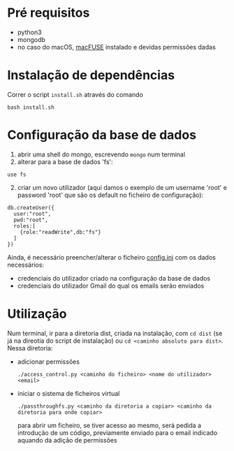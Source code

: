 # Pré requisitos

+ python3
+ mongodb
+ no caso do macOS, [macFUSE](https://osxfuse.github.io) instalado e devidas permissões dadas


# Instalação de dependências

Correr o script `install.sh` através do comando 
```
bash install.sh
```

# Configuração da base de dados

1. abrir uma shell do mongo, escrevendo `mongo` num terminal
2. alterar para a base de dados 'fs':
  ``` 
  use fs
  ```
2. criar um novo utilizador (aqui damos o exemplo de um username 'root' e password 'root' que são os default no ficheiro de configuração):
  ```
  db.createUser({
    user:"root",
    pwd:"root",
    roles:[
      {role:"readWrite",db:"fs"}
    ]
  })
  ```

Ainda, é necessário preencher/alterar o ficheiro [config.ini](config.ini) com os dados necessários:
  + credenciais do utilizador criado na configuração da base de dados
  + credenciais do utilizador Gmail do qual os emails serão enviados


# Utilização

Num terminal, ir para a diretoria dist, criada na instalação, com `cd dist` (se já na direotia do script de instalação) ou `cd <caminho absoluto para dist>`. Nessa diretoria:

+ adicionar permissões
  ```
  ./access_control.py <caminho do ficheiro> <nome do utilizador> <email>
  ```
+ iniciar o sistema de ficheiros virtual
  ```
  ./passthroughfs.py <caminho da diretoria a copiar> <caminho da diretoria para onde copiar>
  ```
  para abrir um ficheiro, se tiver acesso ao mesmo, será pedida a introdução de um código, previamente enviado para o email indicado aquando da adição de permissões